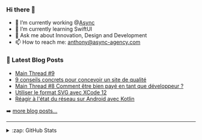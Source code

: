 ### Hi there 👋

<!--
**Akhu/Akhu** is a ✨ _special_ ✨ repository because its `README.md` (this file) appears on your GitHub profile.
-->
- 🔭 I’m currently working @[Async](https://async-agency.com) 
- 🌱 I’m currently learning SwiftUI
- 💬 Ask me about Innovation, Design and Development
- 📫 How to reach me: anthony@async-agency.com 

### 📕 Latest Blog Posts

<!-- BLOG-POST-LIST:START -->
- [Main Thread #9](https://blog.async-agency.com/main-thread-9/)
- [9 conseils concrets pour concevoir un site de qualité](https://blog.async-agency.com/9-conseils-concrets-pour-concevoir-un-site-de-qualite/)
- [Main Thread #8 Comment être bien payé en tant que développeur ?](https://blog.async-agency.com/main-thread-8-comment-etre-bien-paye-en-tant-que-developpeur/)
- [Utiliser le format SVG avec XCode 12](https://blog.async-agency.com/utiliser-le-format-svg-avec-xcode-12/)
- [Réagir à l'état du réseau sur Android avec Kotlin](https://blog.async-agency.com/surveiller-letat-de-la-connexion-sur-android-avec-kotlin/)
<!-- BLOG-POST-LIST:END -->

➡️ [more blog posts...](https://blog.async-agency.com)

---

<details>
  <summary>:zap: GitHub Stats</summary>

  <img align="left" alt="Anthony's GitHub Stats" src="https://github-readme-stats.codestackr.vercel.app/api?username=Akhu&show_icons=true&hide_border=true" />

</details>


[website]: https://async-agency.com
[blog]: https://blog.async-agency.com
[twitter]: https://twitter.com/anthokhun
[linkedin]: https://www.linkedin.com/in/anthodacruz/
